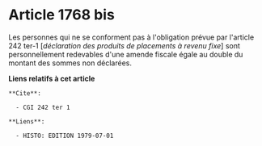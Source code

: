 # Article 1768 bis

Les personnes qui ne se conforment pas à l'obligation prévue par l'article 242 ter-1 [*déclaration des produits de placements
à revenu fixe*] sont personnellement redevables d'une amende fiscale égale au double du montant des sommes non déclarées.

**Liens relatifs à cet article**

	**Cite**:

	  - CGI 242 ter 1

	**Liens**:

	  - HISTO: EDITION 1979-07-01
